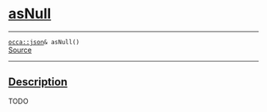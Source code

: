 
<h1 id="as-null">
 <a href="#/api/json/asNull" class="anchor">
   <span>asNull</span>
  </a>
</h1>

<div class="signature">

<hr>

  <div class="definition-container">
    <div class="definition">
      <code><a href="#/api/json/">occa::json</a>& asNull()</code>
      <div class="flex-spacing"></div>
      <a href="https://github.com/libocca/occa/blob/f8dbf4d2/include/occa/types/json.hpp#L512" target="_blank">Source</a>
    </div>
    
  </div>

  <hr>
</div>


<h2 id="description">
 <a href="#/api/json/asNull?id=description" class="anchor">
   <span>Description</span>
  </a>
</h2>

TODO
